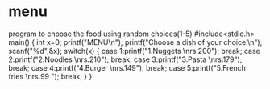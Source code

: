 # menu
program to choose the food using random choices(1-5)
#include<stdio.h>
main()
{
	int x=0;
	printf("MENU\n");
	printf("Choose a dish of your choice:\n");
    scanf("%d",&x);
	switch(x)
	{
		case 1:printf("1.Nuggets \nrs.200");
		break;
		case 2:printf("2.Noodles \nrs.210");
		break;
		case 3:printf("3.Pasta \nrs.179");
		break;
		case 4:printf("4.Burger \nrs.149");
		break;
		case 5:printf("5.French fries \nrs.99 ");
		break;
	}
}
